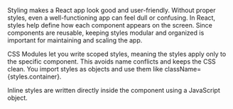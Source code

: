 Styling makes a React app look good and user-friendly. Without proper styles, even a well-functioning app can feel dull or confusing. In React, styles help define how each component appears on the screen. Since components are reusable, keeping styles modular and organized is important for maintaining and scaling the app.

CSS Modules let you write scoped styles, meaning the styles apply only to the specific component. This avoids name conflicts and keeps the CSS clean. You import styles as objects and use them like className={styles.container}.

Inline styles are written directly inside the component using a JavaScript object. 
